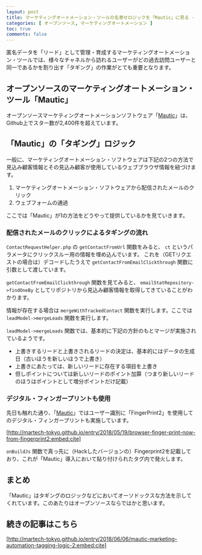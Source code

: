 ```yaml
---
layout: post
title: マーケティングオートメーション・ツールの名寄せロジックを「Mautic」に見る - その1 -
categories: [ オープンソース, マーケティングオートメーション ]
toc: true
comments: false
---
```

匿名データを「リード」として管理・育成するマーケティングオートメーション・ツールでは、様々なチャネルから訪れるユーザーがどの過去訪問ユーザーと同一であるかを割り出す「タギング」の作業がとても重要となります。

## オープンソースのマーケティングオートメーション・ツール「Mautic」

オープンソースマーケティングオートメーションソフトウェア「[Mautic](https://jp.mautic.org/)」は、Github上でスター数が2,400件を超えています。

## 「Mautic」の「タギング」ロジック

一般に、マーケティングオートメーション・ソフトウェアは下記の2つの方法で見込み顧客情報とその見込み顧客が使用しているウェブブラウザ情報を紐づけます。

1. マーケティングオートメーション・ソフトウェアから配信されたメールのクリック
1. ウェブフォームの通過

ここでは「Mautic」が1の方法をどうやって提供しているかを見ていきます。

### 配信されたメールのクリックによるタギングの流れ

``ContactRequestHelper.php`` の ``getContactFromUrl`` 関数をみると、 ``ct`` というパラメータにクリックスルー用の情報を埋め込んでいます。
これを（GETリクエストの場合は）デコードしたうえで ``getContactFromEmailClickthrough`` 関数に引数として渡しています。

<script src="http://gist-it.appspot.com/github/mautic/mautic/blob/1f9ed5fd44a5b956e8ffe5684448c8d541d8954e/app/bundles/LeadBundle/Helper/ContactRequestHelper.php?slice=139:179" ></script>

``getContactFromEmailClickthrough`` 関数を見てみると、 ``emailStatRepository->findOneBy`` としてリポジトリから見込み顧客情報を取得してきていることがわかります。

<script src="http://gist-it.appspot.com/github/mautic/mautic/blob/1f9ed5fd44a5b956e8ffe5684448c8d541d8954e/app/bundles/LeadBundle/Helper/ContactRequestHelper.php?slice=181:218" ></script>

情報が存在する場合は ``mergeWithTrackedContact`` 関数を実行します。ここでは ``leadModel->mergeLeads`` 関数を実行します。

<script src="http://gist-it.appspot.com/github/mautic/mautic/blob/1f9ed5fd44a5b956e8ffe5684448c8d541d8954e/app/bundles/LeadBundle/Helper/ContactRequestHelper.php?slice=300:312" ></script>

``leadModel->mergeLeads`` 関数では、基本的に下記の方針のもとマージが実施されているようです。

- 上書きするリードと上書きされるリードの決定は、基本的にはデータの生成日（古いほうを新しいほうで上書き）
- 上書きにあたっては、新しいリードに存在する項目を上書き
- 但しポイントについては新しいリードのポイント加算（つまり新しいリードのほうはポイントとして増分ポイントだけ記載）

<script src="http://gist-it.appspot.com/github/mautic/mautic/blob/78b82c95dd28ae79df066e28fc376509cc9a2644/app/bundles/LeadBundle/Model/LeadModel.php?slice=1254:1348" ></script>

### デジタル・フィンガープリントも使用

先日も触れた通り、「[Mautic](https://github.com/mautic/mautic)」ではユーザー識別に「FingerPrint2」を使用してのデジタル・フィンガープリントも実施しています。

[http://martech-tokyo.github.io/entry/2018/05/19/browser-finger-print-now-from-fingerprint2:embed:cite]

``onBuildJs`` 関数で真っ先に（Hackしたバージョンの）Fingerprint2を記載しており、これが「Mautic」導入において貼り付けられたタグ内で発火します。

<script src="http://gist-it.appspot.com/github/mautic/mautic/blob/322964b3578f63cf40c88d4a67922684720388ba/app/bundles/CoreBundle/EventListener/BuildJsSubscriber.php?slice=37:62" ></script>

## まとめ

「Mautic」はタギングのロジックなどにおいてオーソドックスな方法を示してくれています。このあたりはオープンソースならではかと思います。

## 続きの記事はこちら

[http://martech-tokyo.github.io/entry/2018/06/06/mautic-marketing-automation-tagging-logic-2:embed:cite]
